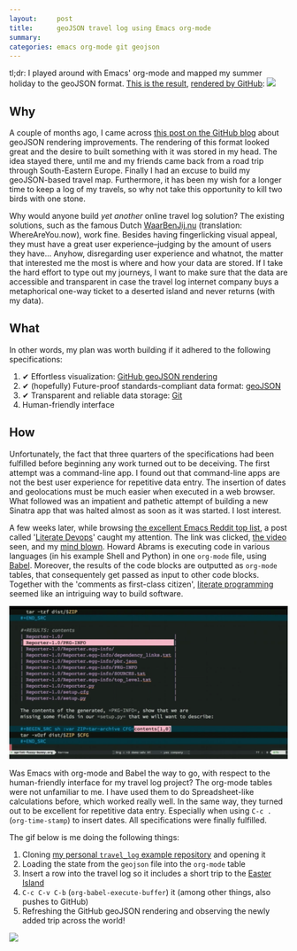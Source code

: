 ```yaml
---
layout:     post
title:      geoJSON travel log using Emacs org-mode
summary:    
categories: emacs org-mode git geojson
---
```


tl;dr: I played around with Emacs' org-mode and mapped my summer holiday to the
geoJSON format. [This is the result](https://github.com/pepijn/travel_log/blob/master/my_summer_2015.geojson), [rendered by GitHub](https://help.github.com/articles/mapping-geojson-files-on-github/):
[![](https://raw.githubusercontent.com/pepijn/travel_log/03c34c500a0251dbbaa2430eb7a643de2b4ab6f0/media/geojson_github_2.png)](https://github.com/pepijn/travel_log/blob/master/my_summer_2015.geojson)

## Why

A couple of months ago, I came across [this post on the GitHub blog](
https://github.com/blog/1541-geojson-rendering-improvements) about geoJSON
rendering improvements. The rendering of this format looked great and the desire
to built something with it was stored in my head. The idea stayed there, until
me and my friends came back from a road trip through South-Eastern
Europe. Finally I had an excuse to build my geoJSON-based travel
map. Furthermore, it has been my wish for a longer time to keep a log of my
travels, so why not take this opportunity to kill two birds with one stone.

Why would anyone build *yet another* online travel log solution? The existing
solutions, such as the famous Dutch [WaarBenJij.nu](http://waarbenjij.nu)
(translation: WhereAreYou.now), work fine. Besides having fingerlicking visual
appeal, they must have a great user experience–judging by the amount of users
they have... Anyhow, disregarding user experience and whatnot, the matter that
interested me the most is where and how your data are stored. If I take the hard
effort to type out my journeys, I want to make sure that the data are accessible
and transparent in case the travel log internet company buys a metaphorical
one-way ticket to a deserted island and never returns (with my data).

## What

In other words, my plan was worth building if it adhered to the following
specifications:


1. ✔ Effortless visualization: [GitHub geoJSON rendering](https://help.github.com/articles/mapping-geojson-files-on-github/)
2. ✔ (hopefully) Future-proof standards-compliant data format: [geoJSON](http://geojson.org/)
3. ✔ Transparent and reliable data storage: [Git](https://git-scm.com/)
4. Human-friendly interface

## How

Unfortunately, the fact that three quarters of the specifications had been
fulfilled before beginning any work turned out to be deceiving. The first
attempt was a command-line app. I found out that command-line apps are not the
best user experience for repetitive data entry. The insertion of dates and
geolocations must be much easier when executed in a web browser. What followed
was an impatient and pathetic attempt of building a new Sinatra app that was
halted almost as soon as it was started. I lost interest.

A few weeks later, while browsing
[the excellent Emacs Reddit top list](https://www.reddit.com/r/emacs/top/), a
post called
'[Literate Devops](https://www.reddit.com/r/emacs/comments/3jx6bx/literate_devops_with_emacs/)'
caught my attention. The link was clicked,
[the video](https://www.youtube.com/watch?v=dljNabciEGg) seen, and my
[mind blown](http://giphy.com/gifs/reaction-adult-swim-mind-blown-jCMq0p94fgBIk). Howard
Abrams is executing code in various languages (in his example Shell and Python)
in one `org-mode` file, using
[Babel](http://orgmode.org/worg/org-contrib/babel/). Moreover, the results of
the code blocks are outputted as `org-mode` tables, that consequentely get
passed as input to other code blocks. Together with the 'comments as first-class
citizen',
[literate programming](https://en.wikipedia.org/wiki/Literate_programming)
seemed like an intriguing way to build software.

[![](/images/howard_abrams.png)](https://www.youtube.com/watch?v=dljNabciEGg)

Was Emacs with org-mode and Babel the way to go, with respect to the
human-friendly interface for my travel log project? The org-mode tables were not
unfamiliar to me. I have used them to do Spreadsheet-like calculations before,
which worked really well. In the same way, they turned out to be excellent for
repetitive data entry. Especially when using `C-c .` (`org-time-stamp`) to
insert dates. All specifications were finally fulfilled.

The gif below is me doing the following things:

1. Cloning [my personal `travel_log` example repository](https://github.com/pepijn/travel_log) and opening it
2. Loading the state from the `geojson` file into the `org-mode` table
3. Insert a row into the travel log so it includes a short trip to the [Easter Island](https://en.wikipedia.org/wiki/Easter_Island)
4. `C-c C-v C-b` (`org-babel-execute-buffer`) it (among other things, also pushes to GitHub)
5. Refreshing the GitHub geoJSON rendering and observing the newly added trip across the world!

![](https://raw.githubusercontent.com/pepijn/travel_log/master/media/demo.gif)
